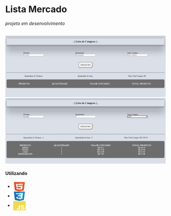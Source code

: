 # Lista Mercado

<i>projeto em desenvolvimento</i>

<br>
<img src="/src/imagens/Captura de tela.png" width="600px">
<br>
<img src="/src/imagens/Captura de tela_2.png" width="600px">

#### Utilizando

* <img align="center" alt="HTML" height="30" width="40" src="https://raw.githubusercontent.com/devicons/devicon/master/icons/html5/html5-original.svg">
* <img align="center" alt="CSS" height="30" width="40" src="https://raw.githubusercontent.com/devicons/devicon/master/icons/css3/css3-original.svg">
* <img align="center" alt="Js" height="30" width="40" src="https://raw.githubusercontent.com/devicons/devicon/master/icons/javascript/javascript-plain.svg">
